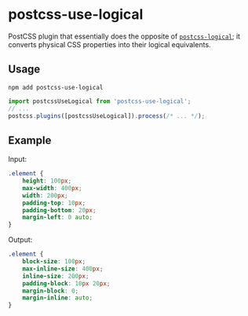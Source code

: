 # postcss-use-logical

PostCSS plugin that essentially does the opposite of [`postcss-logical`](https://www.npmjs.com/package/postcss-logical); it converts physical CSS properties into their logical equivalents.

## Usage

```
npm add postcss-use-logical
```

```js
import postcssUseLogical from 'postcss-use-logical';
// ...
postcss.plugins([postcssUseLogical]).process(/* ... */);
```

## Example

Input:

```css
.element {
	height: 100px;
	max-width: 400px;
	width: 200px;
	padding-top: 10px;
	padding-bottom: 20px;
	margin-left: 0 auto;
}
```

Output:

```css
.element {
	block-size: 100px;
	max-inline-size: 400px;
	inline-size: 200px;
	padding-block: 10px 20px;
	margin-block: 0;
	margin-inline: auto;
}
```
